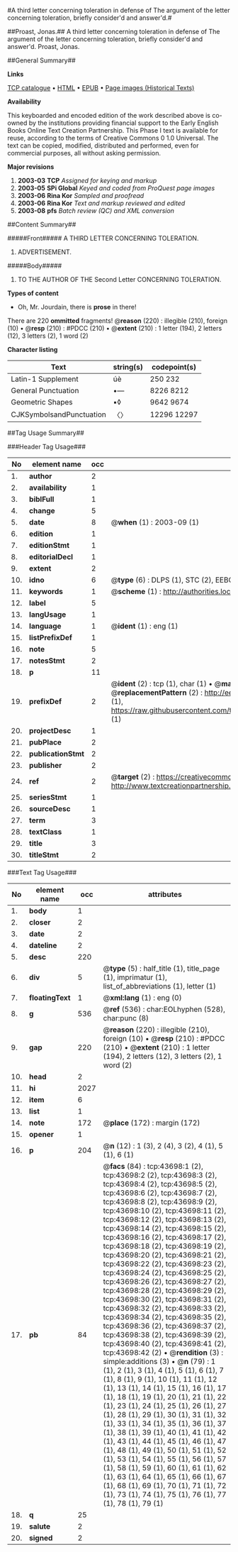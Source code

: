 #A third letter concerning toleration in defense of The argument of the letter concerning toleration, briefly consider'd and answer'd.#

##Proast, Jonas.##
A third letter concerning toleration in defense of The argument of the letter concerning toleration, briefly consider'd and answer'd.
Proast, Jonas.

##General Summary##

**Links**

[TCP catalogue](http://www.ota.ox.ac.uk/tcp/)  • 
[HTML](http://tei.it.ox.ac.uk/tcp/Texts-HTML/free/A55/A55926.html)  • 
[EPUB](http://tei.it.ox.ac.uk/tcp/Texts-EPUB/free/A55/A55926.epub) • 
[Page images (Historical Texts)](https://data.historicaltexts.jisc.ac.uk/view?pubId=eebo-09574619e&pageId=eebo-09574619e-43698-1)

**Availability**

This keyboarded and encoded edition of the
	       work described above is co-owned by the institutions
	       providing financial support to the Early English Books
	       Online Text Creation Partnership. This Phase I text is
	       available for reuse, according to the terms of Creative
	       Commons 0 1.0 Universal. The text can be copied,
	       modified, distributed and performed, even for
	       commercial purposes, all without asking permission.

**Major revisions**

1. __2003-03__ __TCP__ *Assigned for keying and markup*
1. __2003-05__ __SPi Global__ *Keyed and coded from ProQuest page images*
1. __2003-06__ __Rina Kor__ *Sampled and proofread*
1. __2003-06__ __Rina Kor__ *Text and markup reviewed and edited*
1. __2003-08__ __pfs__ *Batch review (QC) and XML conversion*

##Content Summary##

#####Front#####
A THIRD LETTER CONCERNING TOLERATION.
1. ADVERTISEMENT.

#####Body#####

1. TO THE AUTHOR OF THE Second Letter CONCERNING TOLERATION.

**Types of content**

  * Oh, Mr. Jourdain, there is **prose** in there!

There are 220 **ommitted** fragments! 
 @__reason__ (220) : illegible (210), foreign (10)  •  @__resp__ (210) : #PDCC (210)  •  @__extent__ (210) : 1 letter (194), 2 letters (12), 3 letters (2), 1 word (2)

**Character listing**


|Text|string(s)|codepoint(s)|
|---|---|---|
|Latin-1 Supplement|úè|250 232|
|General Punctuation|•—|8226 8212|
|Geometric Shapes|▪◊|9642 9674|
|CJKSymbolsandPunctuation|〈〉|12296 12297|

##Tag Usage Summary##

###Header Tag Usage###

|No|element name|occ|attributes|
|---|---|---|---|
|1.|__author__|2||
|2.|__availability__|1||
|3.|__biblFull__|1||
|4.|__change__|5||
|5.|__date__|8| @__when__ (1) : 2003-09 (1)|
|6.|__edition__|1||
|7.|__editionStmt__|1||
|8.|__editorialDecl__|1||
|9.|__extent__|2||
|10.|__idno__|6| @__type__ (6) : DLPS (1), STC (2), EEBO-CITATION (1), OCLC (1), VID (1)|
|11.|__keywords__|1| @__scheme__ (1) : http://authorities.loc.gov/ (1)|
|12.|__label__|5||
|13.|__langUsage__|1||
|14.|__language__|1| @__ident__ (1) : eng (1)|
|15.|__listPrefixDef__|1||
|16.|__note__|5||
|17.|__notesStmt__|2||
|18.|__p__|11||
|19.|__prefixDef__|2| @__ident__ (2) : tcp (1), char (1)  •  @__matchPattern__ (2) : ([0-9\-]+):([0-9IVX]+) (1), (.+) (1)  •  @__replacementPattern__ (2) : http://eebo.chadwyck.com/downloadtiff?vid=$1&page=$2 (1), https://raw.githubusercontent.com/textcreationpartnership/Texts/master/tcpchars.xml#$1 (1)|
|20.|__projectDesc__|1||
|21.|__pubPlace__|2||
|22.|__publicationStmt__|2||
|23.|__publisher__|2||
|24.|__ref__|2| @__target__ (2) : https://creativecommons.org/publicdomain/zero/1.0/ (1), http://www.textcreationpartnership.org/docs/. (1)|
|25.|__seriesStmt__|1||
|26.|__sourceDesc__|1||
|27.|__term__|3||
|28.|__textClass__|1||
|29.|__title__|3||
|30.|__titleStmt__|2||


###Text Tag Usage###

|No|element name|occ|attributes|
|---|---|---|---|
|1.|__body__|1||
|2.|__closer__|2||
|3.|__date__|2||
|4.|__dateline__|2||
|5.|__desc__|220||
|6.|__div__|5| @__type__ (5) : half_title (1), title_page (1), imprimatur (1), list_of_abbreviations (1), letter (1)|
|7.|__floatingText__|1| @__xml:lang__ (1) : eng (0)|
|8.|__g__|536| @__ref__ (536) : char:EOLhyphen (528), char:punc (8)|
|9.|__gap__|220| @__reason__ (220) : illegible (210), foreign (10)  •  @__resp__ (210) : #PDCC (210)  •  @__extent__ (210) : 1 letter (194), 2 letters (12), 3 letters (2), 1 word (2)|
|10.|__head__|2||
|11.|__hi__|2027||
|12.|__item__|6||
|13.|__list__|1||
|14.|__note__|172| @__place__ (172) : margin (172)|
|15.|__opener__|1||
|16.|__p__|204| @__n__ (12) : 1 (3), 2 (4), 3 (2), 4 (1), 5 (1), 6 (1)|
|17.|__pb__|84| @__facs__ (84) : tcp:43698:1 (2), tcp:43698:2 (2), tcp:43698:3 (2), tcp:43698:4 (2), tcp:43698:5 (2), tcp:43698:6 (2), tcp:43698:7 (2), tcp:43698:8 (2), tcp:43698:9 (2), tcp:43698:10 (2), tcp:43698:11 (2), tcp:43698:12 (2), tcp:43698:13 (2), tcp:43698:14 (2), tcp:43698:15 (2), tcp:43698:16 (2), tcp:43698:17 (2), tcp:43698:18 (2), tcp:43698:19 (2), tcp:43698:20 (2), tcp:43698:21 (2), tcp:43698:22 (2), tcp:43698:23 (2), tcp:43698:24 (2), tcp:43698:25 (2), tcp:43698:26 (2), tcp:43698:27 (2), tcp:43698:28 (2), tcp:43698:29 (2), tcp:43698:30 (2), tcp:43698:31 (2), tcp:43698:32 (2), tcp:43698:33 (2), tcp:43698:34 (2), tcp:43698:35 (2), tcp:43698:36 (2), tcp:43698:37 (2), tcp:43698:38 (2), tcp:43698:39 (2), tcp:43698:40 (2), tcp:43698:41 (2), tcp:43698:42 (2)  •  @__rendition__ (3) : simple:additions (3)  •  @__n__ (79) : 1 (1), 2 (1), 3 (1), 4 (1), 5 (1), 6 (1), 7 (1), 8 (1), 9 (1), 10 (1), 11 (1), 12 (1), 13 (1), 14 (1), 15 (1), 16 (1), 17 (1), 18 (1), 19 (1), 20 (1), 21 (1), 22 (1), 23 (1), 24 (1), 25 (1), 26 (1), 27 (1), 28 (1), 29 (1), 30 (1), 31 (1), 32 (1), 33 (1), 34 (1), 35 (1), 36 (1), 37 (1), 38 (1), 39 (1), 40 (1), 41 (1), 42 (1), 43 (1), 44 (1), 45 (1), 46 (1), 47 (1), 48 (1), 49 (1), 50 (1), 51 (1), 52 (1), 53 (1), 54 (1), 55 (1), 56 (1), 57 (1), 58 (1), 59 (1), 60 (1), 61 (1), 62 (1), 63 (1), 64 (1), 65 (1), 66 (1), 67 (1), 68 (1), 69 (1), 70 (1), 71 (1), 72 (1), 73 (1), 74 (1), 75 (1), 76 (1), 77 (1), 78 (1), 79 (1)|
|18.|__q__|25||
|19.|__salute__|2||
|20.|__signed__|2||
